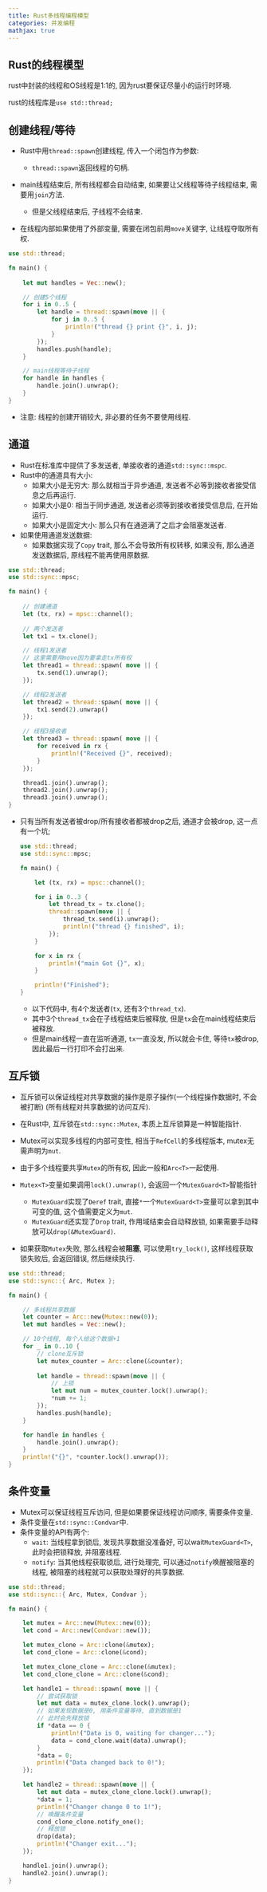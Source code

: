 ```yaml
---
title: Rust多线程编程模型
categories: 并发编程
mathjax: true
---
```




## Rust的线程模型

rust中封装的线程和OS线程是1:1的, 因为rust要保证尽量小的运行时环境.

rust的线程库是`use std::thread;`



## 创建线程/等待

* Rust中用`thread::spawn`创建线程, 传入一个闭包作为参数:

  * `thread::spawn`返回线程的句柄.
* main线程结束后, 所有线程都会自动结束, 如果要让父线程等待子线程结束, 需要用`join`方法.
  * 但是父线程结束后, 子线程不会结束.
* 在线程内部如果使用了外部变量, 需要在闭包前用`move`关键字, 让线程夺取所有权.

```rust
use std::thread;

fn main() {
    
    let mut handles = Vec::new();

    // 创建5个线程
    for i in 0..5 {
        let handle = thread::spawn(move || {
            for j in 0..5 {
                println!("thread {} print {}", i, j);
            }
        });
        handles.push(handle);
    } 

    // main线程等待子线程
    for handle in handles {
        handle.join().unwrap();
    }
}
```

* 注意: 线程的创建开销较大, 非必要的任务不要使用线程.



## 通道

* Rust在标准库中提供了多发送者, 单接收者的通道`std::sync::mspc`.
* Rust中的通道具有大小:
  * 如果大小是无穷大: 那么就相当于异步通道, 发送者不必等到接收者接受信息之后再运行.
  * 如果大小是0: 相当于同步通道, 发送者必须等到接收者接受信息后, 在开始运行.
  * 如果大小是固定大小: 那么只有在通道满了之后才会阻塞发送者.
* 如果使用通道发送数据:
  * 如果数据实现了`Copy` trait, 那么不会导致所有权转移, 如果没有, 那么通道发送数据后, 原线程不能再使用原数据.

```rust
use std::thread;
use std::sync::mpsc;

fn main() {
    
    // 创建通道
    let (tx, rx) = mpsc::channel();
  
    // 两个发送者
    let tx1 = tx.clone();

    // 线程1发送者
    // 这里需要用move因为要拿走tx所有权
    let thread1 = thread::spawn( move || {
        tx.send(1).unwrap();
    });

    // 线程2发送者
    let thread2 = thread::spawn( move || {
        tx1.send(2).unwrap()
    });

    // 线程3接收者
    let thread3 = thread::spawn( move || {
        for received in rx {
            println!("Received {}", received);
        }
    });

    thread1.join().unwrap();
    thread2.join().unwrap();
    thread3.join().unwrap();
}
```

* 只有当所有发送者被drop/所有接收者都被drop之后, 通道才会被drop, 这一点有一个坑;

  ```rust
  use std::thread;
  use std::sync::mpsc;
  
  fn main() {
  
      let (tx, rx) = mpsc::channel();
  
      for i in 0..3 {
          let thread_tx = tx.clone();
          thread::spawn(move || {
              thread_tx.send(i).unwrap();
              println!("thread {} finished", i);
          });
      }
  
      for x in rx {
          println!("main Got {}", x);
      }
  
      println!("Finished");
  }
  ```

  * 以下代码中, 有4个发送者(`tx`, 还有3个`thread_tx`).
  * 其中3个`thread_tx`会在子线程结束后被释放, 但是`tx`会在main线程结束后被释放.
  * 但是main线程一直在监听通道, `tx`一直没发, 所以就会卡住, 等待`tx`被drop, 因此最后一行打印不会打出来.



## 互斥锁

* 互斥锁可以保证线程对共享数据的操作是原子操作(一个线程操作数据时, 不会被打断) (所有线程对共享数据的访问互斥).

* 在Rust中, 互斥锁在`std::sync::Mutex`, 本质上互斥锁算是一种智能指针.
* Mutex可以实现多线程的内部可变性, 相当于`RefCell`的多线程版本, mutex无需声明为`mut`.
* 由于多个线程要共享`Mutex`的所有权, 因此一般和`Arc<T>`一起使用.
* `Mutex<T>`变量如果调用`lock().unwrap()`, 会返回一个`MutexGuard<T>`智能指针
  * `MutexGuard`实现了`Deref` trait, 直接`*`一个`MutexGuard<T>`变量可以拿到其中可变的值, 这个值需要定义为`mut`.
  * `MutexGuard`还实现了`Drop` trait, 作用域结束会自动释放锁, 如果需要手动释放可以`drop(&MutexGuard)`.
* 如果获取`Mutex`失败, 那么线程会被**阻塞**, 可以使用`try_lock()`, 这样线程获取锁失败后, 会返回错误, 然后继续执行.

```rust
use std::thread;
use std::sync::{ Arc, Mutex };

fn main() {

    // 多线程共享数据
    let counter = Arc::new(Mutex::new(0));
    let mut handles = Vec::new();

    // 10个线程, 每个人给这个数据+1
    for _ in 0..10 {
        // clone互斥锁
        let mutex_counter = Arc::clone(&counter);
      
        let handle = thread::spawn(move || {
            // 上锁
            let mut num = mutex_counter.lock().unwrap();
            *num += 1;
        });
        handles.push(handle);
    }

    for handle in handles {
        handle.join().unwrap();
    }
    println!("{}", *counter.lock().unwrap());
}
```



## 条件变量

* Mutex可以保证线程互斥访问, 但是如果要保证线程访问顺序, 需要条件变量.
* 条件变量在`std::sync::Condvar`中.
* 条件变量的API有两个:
  * `wait`: 当线程拿到锁后, 发现共享数据没准备好, 可以wait`MutexGuard<T>`, 此时会把锁释放, 并阻塞线程.
  * `notify`: 当其他线程获取锁后, 进行处理完, 可以通过`notify`唤醒被阻塞的线程, 被阻塞的线程就可以获取处理好的共享数据.

```rust
use std::thread;
use std::sync::{ Arc, Mutex, Condvar };

fn main() {

    let mutex = Arc::new(Mutex::new(0));
    let cond = Arc::new(Condvar::new());

    let mutex_clone = Arc::clone(&mutex);
    let cond_clone = Arc::clone(&cond);

    let mutex_clone_clone = Arc::clone(&mutex);
    let cond_clone_clone = Arc::clone(&cond);

    let handle1 = thread::spawn( move || {
        // 尝试获取锁
        let mut data = mutex_clone.lock().unwrap();
        // 如果发现数据是0, 用条件变量等待, 直到数据是1
        // 此时会先释放锁
        if *data == 0 {
            println!("Data is 0, waiting for changer...");
            data = cond_clone.wait(data).unwrap();
        }
        *data = 0;
        println!("Data changed back to 0!");
    });

    let handle2 = thread::spawn(move || {
        let mut data = mutex_clone_clone.lock().unwrap();
        *data = 1;
        println!("Changer change 0 to 1!");
        // 唤醒条件变量
        cond_clone_clone.notify_one();
        // 释放锁
        drop(data);
        println!("Changer exit...");
    });

    handle1.join().unwrap();
    handle2.join().unwrap();
}
```
